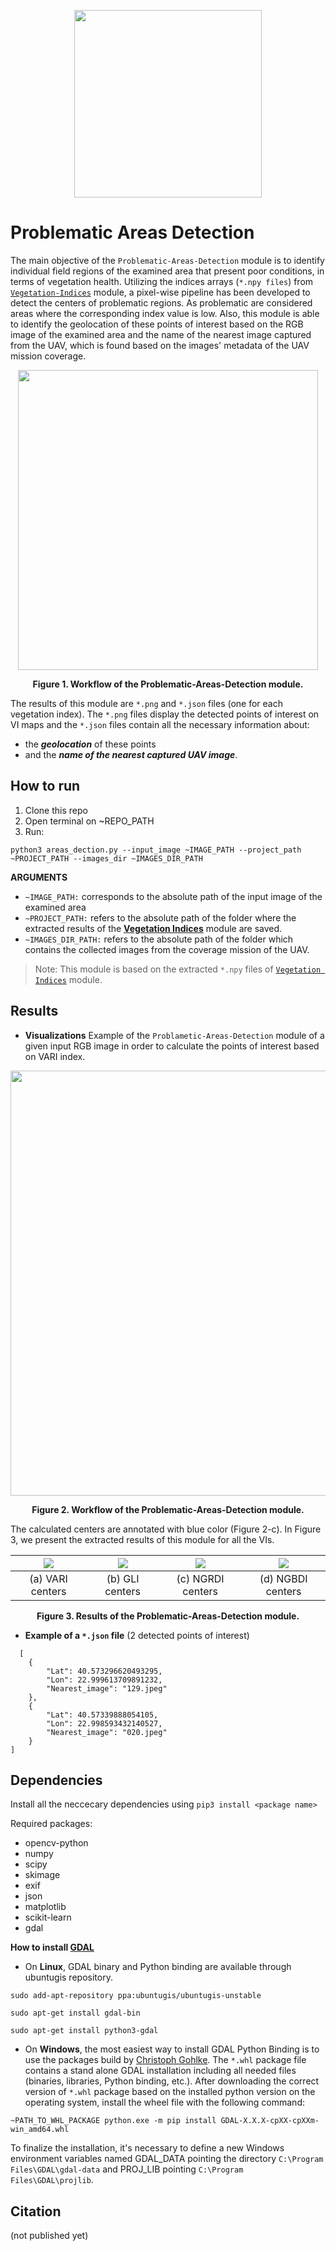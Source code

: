 <p align="center">
<img src="https://user-images.githubusercontent.com/77329407/105342573-3040e900-5be9-11eb-92df-7c09392b1e0c.png" width="300" />
  
# Problematic Areas Detection

<!-- This module detects problematic areas of a field and extracts their location based on a given vegetation index of the examined field region. As problematic are considered areas with lowest index values. -->

<!-- The main objective of this module is to detect problematic areas of a field and extract their geolocation based on the extracted vegetation indices of the [```Vegetation Indices```](https://github.com/CoFly-Project/Vegetation-Indices) module. As problematic are considered areas with the lowest index values and they are displayed with red color in VI maps. 
 -->
  
The main objective of the ```Problematic-Areas-Detection``` module is to identify individual field regions of the examined area that present poor conditions, in terms of vegetation  health. Utilizing the indices arrays (```*.npy files```) from [```Vegetation-Indices```](https://github.com/CoFly-Project/Vegetation-Indices) module, a pixel-wise pipeline has been developed to detect the centers of problematic regions. As problematic are considered areas where the corresponding index value is low. Also, this module is able to identify the geolocation of these points of interest based on the RGB image of the examined area and the name of the nearest image captured from the UAV, which is found based on the images' metadata of the UAV mission coverage. 

  
<p align="center">
<img src="https://user-images.githubusercontent.com/80779522/137868305-70d65562-b255-411e-b97f-12c28ec9a632.png" width="480" />
<figcaption align = "center"><p align="center"><b> 
  Figure 1. Workflow of the Problematic-Areas-Detection module. </b></figcaption>
</figure>


The results of this module are ```*.png``` and  ```*.json``` files (one for each vegetation index). The ```*.png``` files display the detected points of interest on VI maps and the ```*.json``` files contain all the necessary information about:
* the __*geolocation*__  of these points 
* and the __*name of the nearest captured UAV image*__.



  
<!--   Example of the Problematic Areas Detection module pipeline with inputs a given RGB input image, the images from the coverage UAV mission and the extracted .npy files from the Vegetation-Indices module and the output are *.png files where the calculated centers of the problematic areas are annotated with blue color with their corresponding *.json files -->
  
  
## How to run
  
1. Clone this repo
2. Open terminal on ~REPO_PATH
3. Run:
```
python3 areas_dection.py --input_image ~IMAGE_PATH --project_path ~PROJECT_PATH --images_dir ~IMAGES_DIR_PATH
```
**ARGUMEΝTS**
  
  * ```~IMAGE_PATH:``` corresponds to the absolute path of the input image of the examined area
  * ```~PROJECT_PATH:``` refers to the absolute path of the folder where the extracted results of the [__Vegetation Indices__](https://github.com/CoFly-Project/Vegetation-Indices) module are saved.
  * ```~IMAGES_DIR_PATH:``` refers to the absolute path of the folder which contains the collected images from the coverage mission of the UAV.

<!-- The ```~IMAGE_PATH``` corresponds to the absolute path of the input image and the ```~PROJECT_PATH``` to the absolute path of the folder where the extracted results of the ```Vegetation Indices''' module are saved. The ```~IMAGES_DIR_PATH``` refers to the absolute path of the folder which contains the collected images from the coverage mission of the UAV. -->
  
> Note: This module is based on the extracted ```*.npy``` files of [```Vegetation Indices```](https://github.com/CoFly-Project/Vegetation-Indices) module. 
  
  
## Results
  
  * **Visualizations**
Example of the ```Problametic-Areas-Detection``` module of a given input RGB image in order to calculate the points of interest based on VARI index.

<p align="center">
<img src="https://user-images.githubusercontent.com/80779522/137885744-62781140-2cf7-429b-aee6-48da9ab98556.png" width="680" />
<figcaption align = "center"><p align="center"><b> 
  Figure 2. Workflow of the Problematic-Areas-Detection module. </b></figcaption>
</figure>

The calculated centers are annotated with blue color (Figure 2-c). In Figure 3, we present the extracted results of this module for all the VIs.
<!--   <table >
   <tr align="center">
    <td><img src= "https://user-images.githubusercontent.com/80779522/137704570-c2febf14-7cae-437b-ae1b-6ffd44130445.png" align="center" width="300" height="276" /></td>
    <td><img src= "https://user-images.githubusercontent.com/80779522/137704570-c2febf14-7cae-437b-ae1b-6ffd44130445.png" align="center" width="300" height="276" /></td>
   </tr>   
   <tr align="center">
    <td>(a) VARI centers</td>
    <td>(b) GLI centers</td>    
 
     
  </tr>  
  <tr align="center">
    <td><img src= "https://user-images.githubusercontent.com/80779522/137704566-7bde622c-1137-4841-9276-370c65ee663b.png" align="center" width="300" height="276" /></td>  
    <td><img src= "https://user-images.githubusercontent.com/80779522/137704559-f291824f-0d96-4568-acc8-46857197f6b6.png" align="center" width="300" height="276" /></td>
  </tr>
  <tr align="center">
    <td>(c) NGRDI centers</td>    
    <td>(d) NGBDI centers</td>
  </tr>
</table> -->


![](https://user-images.githubusercontent.com/80779522/137704570-c2febf14-7cae-437b-ae1b-6ffd44130445.png)  |  ![](https://user-images.githubusercontent.com/80779522/137704570-c2febf14-7cae-437b-ae1b-6ffd44130445.png) |![](https://user-images.githubusercontent.com/80779522/137704566-7bde622c-1137-4841-9276-370c65ee663b.png)  |  ![](https://user-images.githubusercontent.com/80779522/137704559-f291824f-0d96-4568-acc8-46857197f6b6.png)
:-------------------------:|:-------------------------:|:-------------------------:|:-------------------------:
(a) VARI centers           |  (b) GLI centers          |(c) NGRDI centers          |  (d) NGBDI centers
 
 
 
 
<!-- ![](https://user-images.githubusercontent.com/80779522/137704566-7bde622c-1137-4841-9276-370c65ee663b.png)  |  ![](https://user-images.githubusercontent.com/80779522/137704559-f291824f-0d96-4568-acc8-46857197f6b6.png)
:-------------------------:|:-------------------------:
(c) NGRDI centers          |  (d) NGBDI centers -->
<figcaption align = "center"><p align="center"><b> 
  Figure 3. Results of the Problematic-Areas-Detection module. </b></figcaption>
  
<!--   Results of the Problematic Areas Detection module pipeline with inputs a given RGB input image, the images from the coverage UAV mission and the extracted .npy files from the Vegetation-Indices module and the output are *.png files where the calculated centers of the problematic areas are annotated with blue color with their corresponding *.json files. -->
  

  
     
* **Example of a ```*.json``` file** (2 detected points of interest)
```
  [
    {
        "Lat": 40.573296620493295,
        "Lon": 22.999613709891232,
        "Nearest_image": "129.jpeg"
    },
    {
        "Lat": 40.57339888054105,
        "Lon": 22.998593432140527,
        "Nearest_image": "020.jpeg"
    }
]
```

## Dependencies 
Install all the neccecary dependencies using ```pip3 install <package name>```
  
Required packages:
  * opencv-python
  * numpy
  * scipy  
  * skimage
  * exif 
  * json
  * matplotlib
  * scikit-learn
  * gdal

**How to install [GDAL](https://gdal.org)**
* On **Linux**, GDAL binary and Python binding are available through ubuntugis repository. 
  
```sudo add-apt-repository ppa:ubuntugis/ubuntugis-unstable```
  
```sudo apt-get install gdal-bin```
  
```sudo apt-get install python3-gdal```
  
  
* On **Windows**, the most easiest way to install GDAL Python Binding is to use the packages build by [Christoph Gohlke](https://www.lfd.uci.edu/~gohlke/pythonlibs/#gdal). The ```*.whl``` package file contains a stand alone GDAL installation including all needed files (binaries, libraries, Python binding, etc.). After downloading the correct version of ```*.whl``` package based on the installed python version on the operating system, install the wheel file with the following command:

```
~PATH_TO_WHL_PACKAGE python.exe -m pip install GDAL-X.X.X-cpXX-cpXXm-win_amd64.whl
```
  
To finalize the installation, it's necessary to define a new Windows environment variables named GDAL_DATA pointing the directory ```C:\Program Files\GDAL\gdal-data``` and PROJ_LIB pointing ```C:\Program Files\GDAL\projlib```.


## Citation
(not published yet)
